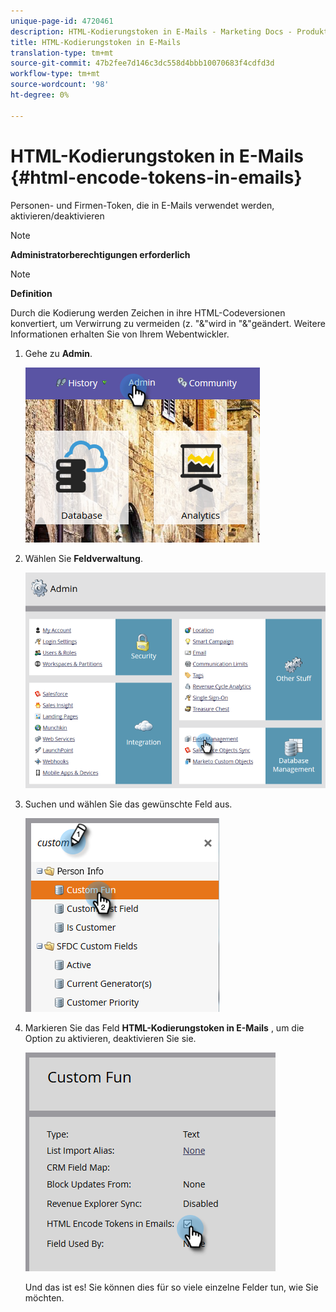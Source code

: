 ```yaml
---
unique-page-id: 4720461
description: HTML-Kodierungstoken in E-Mails - Marketing Docs - Produktdokumentation
title: HTML-Kodierungstoken in E-Mails
translation-type: tm+mt
source-git-commit: 47b2fee7d146c3dc558d4bbb10070683f4cdfd3d
workflow-type: tm+mt
source-wordcount: '98'
ht-degree: 0%

---
```



# HTML-Kodierungstoken in E-Mails {#html-encode-tokens-in-emails}

Personen- und Firmen-Token, die in E-Mails verwendet werden, aktivieren/deaktivieren

>[!NOTE]
>
>**Administratorberechtigungen erforderlich**

>[!NOTE]
>
>**Definition**
>
>Durch die Kodierung werden Zeichen in ihre HTML-Codeversionen konvertiert, um Verwirrung zu vermeiden (z. &quot;&amp;&quot;wird in &quot;&amp;&quot;geändert. Weitere Informationen erhalten Sie von Ihrem Webentwickler.

1. Gehe zu **Admin**.

   ![](assets/admin.png)

1. Wählen Sie **Feldverwaltung**.

   ![](assets/two-2.png)

1. Suchen und wählen Sie das gewünschte Feld aus.

   ![](assets/five.png)

1. Markieren Sie das Feld **HTML-Kodierungstoken in E-Mails** , um die Option zu aktivieren, deaktivieren Sie sie.

   ![](assets/six.png)

   Und das ist es! Sie können dies für so viele einzelne Felder tun, wie Sie möchten.

